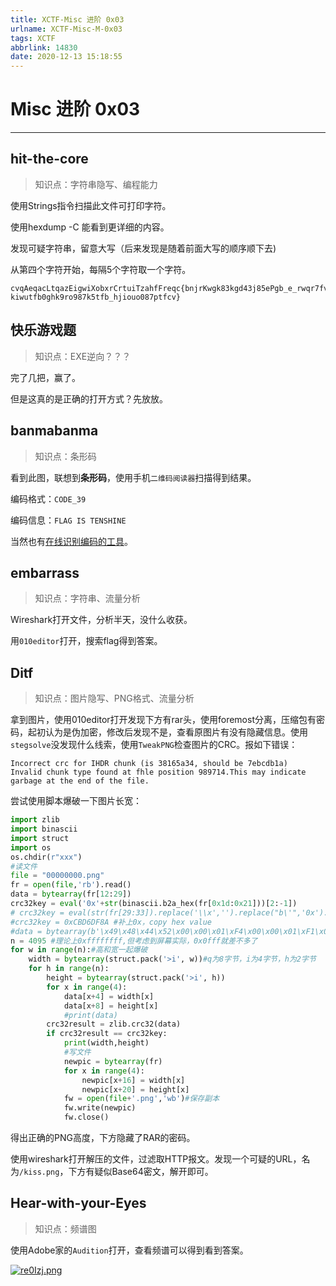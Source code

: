 ```yaml
---
title: XCTF-Misc 进阶 0x03
urlname: XCTF-Misc-M-0x03
tags: XCTF
abbrlink: 14830
date: 2020-12-13 15:18:55
---
```


# Misc 进阶 0x03

---

## hit-the-core

> 知识点：字符串隐写、编程能力

使用Strings指令扫描此文件可打印字符。

使用hexdump -C 能看到更详细的内容。

发现可疑字符串，留意大写（后来发现是随着前面大写的顺序顺下去)

从第四个字符开始，每隔5个字符取一个字符。

```
cvqAeqacLtqazEigwiXobxrCrtuiTzahfFreqc{bnjrKwgk83kgd43j85ePgb_e_rwqr7fvbmHjklo3tews_hmkogooyf0vbnk0ii87Drfgh_n kiwutfb0ghk9ro987k5tfb_hjiouo087ptfcv}
```



## 快乐游戏题

> 知识点：EXE逆向？？？

完了几把，赢了。

但是这真的是正确的打开方式？先放放。



## banmabanma

> 知识点：条形码

看到此图，联想到**条形码**，使用手机`二维码阅读器`扫描得到结果。

编码格式：`CODE_39`

编码信息：`FLAG IS TENSHINE`

当然也有[在线识别编码的工具](https://online-barcode-reader.inliteresearch.com/)。



## embarrass

> 知识点：字符串、流量分析

Wireshark打开文件，分析半天，没什么收获。

用`010editor`打开，搜索flag得到答案。



## Ditf

> 知识点：图片隐写、PNG格式、流量分析

拿到图片，使用010editor打开发现下方有rar头，使用foremost分离，压缩包有密码，起初认为是伪加密，修改后发现不是，查看原图片有没有隐藏信息。使用`stegsolve`没发现什么线索，使用`TweakPNG`检查图片的CRC。报如下错误：

```
Incorrect crc for IHDR chunk (is 38165a34, should be 7ebcdb1a)
Invalid chunk type found at fhle position 989714.This may indicate garbage at the end of the file.
```

尝试使用脚本爆破一下图片长宽：

```python
import zlib
import binascii
import struct
import os
os.chdir(r"xxx")
#读文件
file = "00000000.png"
fr = open(file,'rb').read()
data = bytearray(fr[12:29])
crc32key = eval('0x'+str(binascii.b2a_hex(fr[0x1d:0x21]))[2:-1])
# crc32key = eval(str(fr[29:33]).replace('\\x','').replace("b\'",'0x').replace("\'",''))
#crc32key = 0xCBD6DF8A #补上0x，copy hex value
#data = bytearray(b'\x49\x48\x44\x52\x00\x00\x01\xF4\x00\x00\x01\xF1\x08\x06\x00\x00\x00')  #hex下copy grep hex 
n = 4095 #理论上0xffffffff,但考虑到屏幕实际，0x0fff就差不多了
for w in range(n):#高和宽一起爆破
    width = bytearray(struct.pack('>i', w))#q为8字节，i为4字节，h为2字节
    for h in range(n):
        height = bytearray(struct.pack('>i', h))
        for x in range(4):
            data[x+4] = width[x]
            data[x+8] = height[x]
            #print(data)
        crc32result = zlib.crc32(data)
        if crc32result == crc32key:
            print(width,height)
            #写文件
            newpic = bytearray(fr)
            for x in range(4):
                newpic[x+16] = width[x]
                newpic[x+20] = height[x]
            fw = open(file+'.png','wb')#保存副本
            fw.write(newpic)
            fw.close()
```

得出正确的PNG高度，下方隐藏了RAR的密码。

使用wireshark打开解压的文件，过滤取HTTP报文。发现一个可疑的URL，名为`/kiss.png`，下方有疑似Base64密文，解开即可。



## Hear-with-your-Eyes

> 知识点：频谱图

使用Adobe家的`Audition`打开，查看频谱可以得到看到答案。

[![re0Izj.png](https://s3.ax1x.com/2020/12/13/re0Izj.png)](https://imgchr.com/i/re0Izj)


